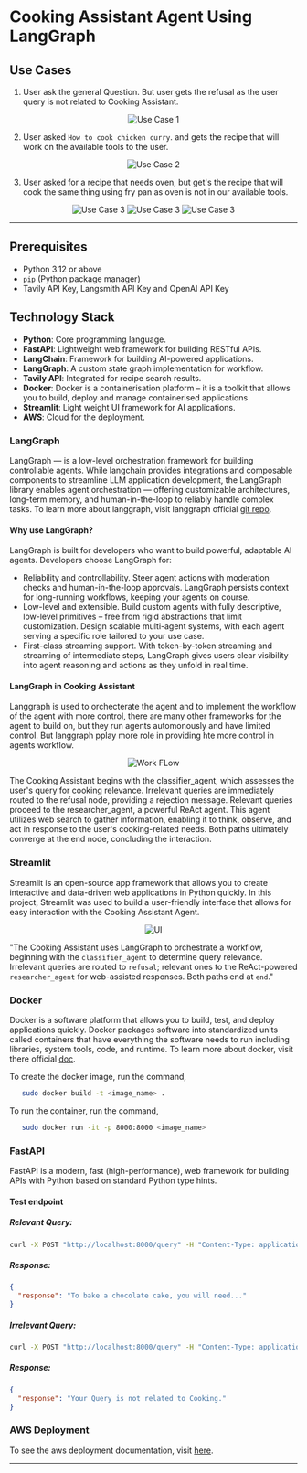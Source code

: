 # Cooking Assistant Agent Using LangGraph  

## Use Cases
1. User ask the general Question. But user gets the refusal as the user query is not related to Cooking Assistant.

<p align="center">
  <img src="backend/data/use_case_1.png" alt="Use Case 1" />
</p>

2. User asked `How to cook chicken curry`. and gets the recipe that will work on the available tools to the user.

<p align="center">
  <img src="backend/data/use_case_2.png" alt="Use Case 2" />
</p>

3. User asked for a recipe that needs oven, but get's the recipe that will cook the same thing using fry pan as oven is not in our available tools.

<p align="center">
  <img src="backend/data/use_case_3_1.png" alt="Use Case 3" />
  <img src="backend/data/use_case_3_2.png" alt="Use Case 3" />
  <img src="backend/data/use_case_3_3.png" alt="Use Case 3" />
</p>

---

## Prerequisites  

- Python 3.12 or above  
- `pip` (Python package manager)  
- Tavily API Key, Langsmith API Key and OpenAI API Key  

## Technology Stack  

- **Python**: Core programming language.  
- **FastAPI**: Lightweight web framework for building RESTful APIs.  
- **LangChain**: Framework for building AI-powered applications.  
- **LangGraph**: A custom state graph implementation for workflow.  
- **Tavily API**: Integrated for recipe search results. 
- **Docker**: Docker is a containerisation platform – it is a toolkit that allows you to build, deploy and manage containerised applications 
- **Streamlit**: Light weight UI framework for AI applications.
- **AWS**: Cloud for the deployment.

### LangGraph

LangGraph — is a low-level orchestration framework for building controllable agents. While langchain provides integrations and composable components to streamline LLM application development, the LangGraph library enables agent orchestration — offering customizable architectures, long-term memory, and human-in-the-loop to reliably handle complex tasks. To learn more about langgraph, visit langgraph official [git repo](https://github.com/langchain-ai/langgraph).

#### Why use LangGraph?

LangGraph is built for developers who want to build powerful, adaptable AI agents. Developers choose LangGraph for:

- Reliability and controllability. Steer agent actions with moderation checks and human-in-the-loop approvals. LangGraph persists context for long-running workflows, keeping your agents on course.
- Low-level and extensible. Build custom agents with fully descriptive, low-level primitives – free from rigid abstractions that limit customization. Design scalable multi-agent systems, with each agent serving a specific role tailored to your use case.
- First-class streaming support. With token-by-token streaming and streaming of intermediate steps, LangGraph gives users clear visibility into agent reasoning and actions as they unfold in real time.

#### LangGraph in Cooking Assistant

Langgraph is used to orchecterate the agent and to implement the workflow of the agent with more control, there are many other frameworks for the agent to build on, but they run agents automonously and have limited control. But langgraph pplay more role in providing hte more control in agents workflow.

<p align="center">
  <img src="backend/data/workflow.png" alt="Work FLow" />
</p>

The Cooking Assistant begins with the classifier_agent, which assesses the user's query for cooking relevance.  Irrelevant queries are immediately routed to the refusal node, providing a rejection message.  Relevant queries proceed to the researcher_agent, a powerful ReAct agent. This agent utilizes web search to gather information, enabling it to think, observe, and act in response to the user's cooking-related needs.  Both paths ultimately converge at the end node, concluding the interaction.

### Streamlit

Streamlit is an open-source app framework that allows you to create interactive and data-driven web applications in Python quickly. In this project, Streamlit was used to build a user-friendly interface that allows for easy interaction with the Cooking Assistant Agent.

<p align="center">
  <img src="backend/data/ui.png" alt="UI" />
</p>

"The Cooking Assistant uses LangGraph to orchestrate a workflow, beginning with the `classifier_agent` to determine query relevance. Irrelevant queries are routed to `refusal`; relevant ones to the ReAct-powered `researcher_agent` for web-assisted responses. Both paths end at `end`."

### Docker

Docker is a software platform that allows you to build, test, and deploy applications quickly. Docker packages software into standardized units called containers that have everything the software needs to run including libraries, system tools, code, and runtime. To learn more about docker, visit there official [doc](https://docs.docker.com/).

To create the docker image, run the command,
```bash
   sudo docker build -t <image_name> .
   ```

To run the container, run the command,
```bash
   sudo docker run -it -p 8000:8000 <image_name>
   ```

### FastAPI
FastAPI is a modern, fast (high-performance), web framework for building APIs with Python based on standard Python type hints.

#### Test endpoint

##### Relevant Query:
```bash
curl -X POST "http://localhost:8000/query" -H "Content-Type: application/json" -d '{"user_input": "How do I bake a chocolate cake?"}'
```

##### Response:
```json
{
  "response": "To bake a chocolate cake, you will need..."
}
```

##### Irrelevant Query:
```bash
curl -X POST "http://localhost:8000/query" -H "Content-Type: application/json" -d '{"user_input": "What is the capital of France?"}'
```

##### Response:
```json
{
  "response": "Your Query is not related to Cooking."
}
```

### AWS Deployment
To see the aws deployment documentation, visit [here]().

---
